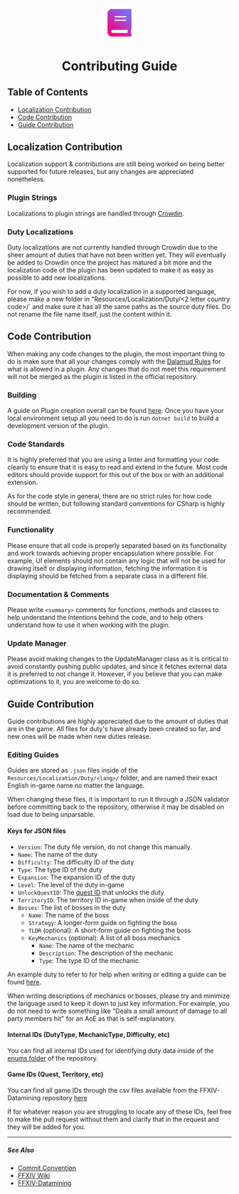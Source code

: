 <div align="center">

<img src="./.assets/icon.png" alt="Kiko Guide Logo" width="15%">
  
# Contributing Guide
  
</div>


## Table of Contents

- [Localization Contribution](#localization-changes)
- [Code Contribution](#code-changes)
- [Guide Contribution](#guide-changes)


## Localization Contribution
Localization support & contributions are still being worked on being better supported for future releases, but any changes are appreciated nonetheless.

### Plugin Strings
Localizations to plugin strings are handled through [Crowdin](https://crowdin.com/project/KikoGuide).

### Duty Localizations
Duty localizations are not currently handled through Crowdin due to the sheer amount of duties that have not been written yet. They will eventually be added to Crowdin once the project has matured a bit more and the localization code of the plugin has been updated to make it as easy as possible to add new localizations.

For now, if you wish to add a duty localization in a supported language, please make a new folder in "Resources/Localization/Duty/<2 letter country code>/` and make sure it has all the same paths as the source duty files. Do not rename the file name itself, just the content within it.


## Code Contribution
When making any code changes to the plugin, the most important thing to do is make sure that all your changes comply with the [Dalamud Rules](https://goatcorp.github.io/faq/development#q-what-am-i-allowed-to-do-in-my-plugin) for what is allowed in a plugin. Any changes that do not meet this requirement will not be merged as the plugin is listed in the official repository.

### Building
A guide on Plugin creation overall can be found [here](https://goatcorp.github.io/faq/development). Once you have your local environment setup all you need to do is run `dotnet build` to build a development version of the plugin.

### Code Standards 
It is highly preferred that you are using a linter and formatting your code cleanly to ensure that it is easy to read and extend in the future. Most code editors should provide support for this out of the box or with an additional extension.

As for the code style in general, there are no strict rules for how code should be written, but following standard conventions for CSharp is highly recommended.

### Functionality 
Please ensure that all code is properly separated based on its functionality and work towards achieving proper encapsulation where possible. For example, UI elements should not contain any logic that will not be used for drawing itself or displaying information, fetching the information it is displaying should be fetched from a separate class in a different file.


### Documentation & Comments
Please write `<summary>` comments for functions, methods and classes to help understand the intentions behind the code, and to help others understand how to use it when working with the plugin.

### Update Manager 
Please avoid making changes to the UpdateManager class as it is critical to avoid constantly pushing public updates, and since it fetches external data it is preferred to not change it. However, if you believe that you can make optimizations to it, you are welcome to do so.


## Guide Contribution
Guide contributions are highly appreciated due to the amount of duties that are in the game. All files for duty's have already been created so far, and new ones will be made when new duties release. 

### Editing Guides
Guides are stored as `.json` files inside of the `Resources/Localization/Duty/<lang>/` folder, and are named their exact English in-game name no matter the language. 

When changing these files, it is important to run it through a JSON validator before committing back to the repository, otherwise it may be disabled on load due to being unparsable.

#### Keys for JSON files
- `Version`: The duty file version, do not change this manually.
- `Name`: The name of the duty
- `Difficulty`: The difficulty ID of the duty
- `Type`: The type ID of the duty
- `Expansion`: The expansion ID of the duty
- `Level`: The level of the duty in-game
- `UnlockQuestID`: The [quest ID](https://github.com/xivapi/ffxiv-datamining/blob/master/csv/Quest.csv) that unlocks the duty
- `TerritoryID`: The territory ID in-game when inside of the duty
- `Bosses`: The list of bosses in the duty
    - `Name`: The name of the boss
    - `Strategy`: A longer-form guide on fighting the boss
    - `TLDR` (optional): A short-form guide on fighting the boss
    - `KeyMechanics` (optional): A list of all boss mechanics
      - `Name`: The name of the mechanic
      - `Description`: The description of the mechanic
      - `Type`: The type ID of the mechanic

An example duty to refer to for help when writing or editing a guide can be found [here](src/Resources/Localization/Duty/en/A%20Realm%20Reborn/Dungeons/CopperbellMines.json).

When writing descriptions of mechanics or bosses, please try and minimize the language used to keep it down to just key information. For example, you do not need to write something like "Deals a small amount of damage to all party members hit" for an AoE as that is self-explanatory.

#### Internal IDs (DutyType, MechanicType, Difficulty, etc)
You can find all internal IDs used for identifying duty data inside of the [enums folder](src/Enums/) of the repository.

#### Game IDs (Quest, Territory, etc)
You can find all game IDs through the csv files available from the FFXIV-Datamining repository [here](https://github.com/xivapi/ffxiv-datamining)

If for whatever reason you are struggling to locate any of these IDs, feel free to make the pull request without them and clarify that in the request and they will be added for you.

--- 
##### See Also
- [Commit Convention](COMMIT_CONVENTION.md)
- [FFXIV Wiki](https://ffxiv.consolegameswiki.com)
- [FFXIV-Datamining](https://github.com/xivapi/ffxiv-datamining)
